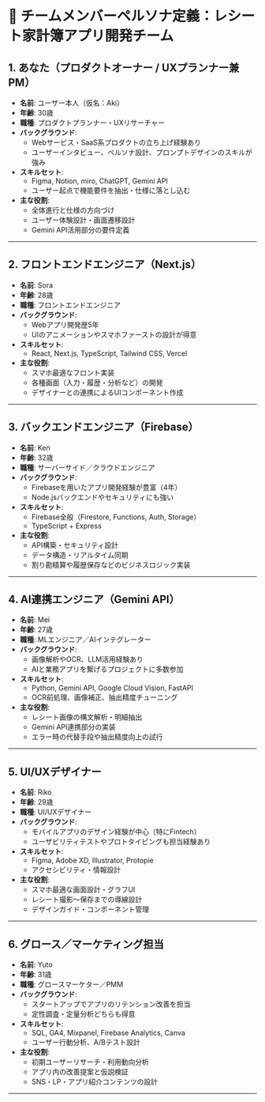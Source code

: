 # 👥 チームメンバーペルソナ定義：レシート家計簿アプリ開発チーム

## 1. あなた（プロダクトオーナー / UXプランナー兼PM）

- **名前**: ユーザー本人（仮名：Aki）
- **年齢**: 30歳
- **職種**: プロダクトプランナー・UXリサーチャー
- **バックグラウンド**:
  - Webサービス・SaaS系プロダクトの立ち上げ経験あり
  - ユーザーインタビュー、ペルソナ設計、プロンプトデザインのスキルが強み
- **スキルセット**: 
  - Figma, Notion, miro, ChatGPT, Gemini API
  - ユーザー起点で機能要件を抽出・仕様に落とし込む
- **主な役割**:
  - 全体進行と仕様の方向づけ
  - ユーザー体験設計・画面遷移設計
  - Gemini API活用部分の要件定義

---

## 2. フロントエンドエンジニア（Next.js）

- **名前**: Sora
- **年齢**: 28歳
- **職種**: フロントエンドエンジニア
- **バックグラウンド**:
  - Webアプリ開発歴5年
  - UIのアニメーションやスマホファーストの設計が得意
- **スキルセット**:
  - React, Next.js, TypeScript, Tailwind CSS, Vercel
- **主な役割**:
  - スマホ最適なフロント実装
  - 各種画面（入力・履歴・分析など）の開発
  - デザイナーとの連携によるUIコンポーネント作成

---

## 3. バックエンドエンジニア（Firebase）

- **名前**: Ken
- **年齢**: 32歳
- **職種**: サーバーサイド／クラウドエンジニア
- **バックグラウンド**:
  - Firebaseを用いたアプリ開発経験が豊富（4年）
  - Node.jsバックエンドやセキュリティにも強い
- **スキルセット**:
  - Firebase全般（Firestore, Functions, Auth, Storage）
  - TypeScript + Express
- **主な役割**:
  - API構築・セキュリティ設計
  - データ構造・リアルタイム同期
  - 割り勘精算や履歴保存などのビジネスロジック実装

---

## 4. AI連携エンジニア（Gemini API）

- **名前**: Mei
- **年齢**: 27歳
- **職種**: MLエンジニア／AIインテグレーター
- **バックグラウンド**:
  - 画像解析やOCR、LLM活用経験あり
  - AIと業務アプリを繋げるプロジェクトに多数参加
- **スキルセット**:
  - Python, Gemini API, Google Cloud Vision, FastAPI
  - OCR前処理、画像補正、抽出精度チューニング
- **主な役割**:
  - レシート画像の構文解析・明細抽出
  - Gemini API連携部分の実装
  - エラー時の代替手段や抽出精度向上の試行

---

## 5. UI/UXデザイナー

- **名前**: Riko
- **年齢**: 29歳
- **職種**: UI/UXデザイナー
- **バックグラウンド**:
  - モバイルアプリのデザイン経験が中心（特にFintech）
  - ユーザビリティテストやプロトタイピングも担当経験あり
- **スキルセット**:
  - Figma, Adobe XD, Illustrator, Protopie
  - アクセシビリティ・情報設計
- **主な役割**:
  - スマホ最適な画面設計・グラフUI
  - レシート撮影〜保存までの導線設計
  - デザインガイド・コンポーネント管理

---

## 6. グロース／マーケティング担当

- **名前**: Yuto
- **年齢**: 31歳
- **職種**: グロースマーケター／PMM
- **バックグラウンド**:
  - スタートアップでアプリのリテンション改善を担当
  - 定性調査・定量分析どちらも得意
- **スキルセット**:
  - SQL, GA4, Mixpanel, Firebase Analytics, Canva
  - ユーザー行動分析、A/Bテスト設計
- **主な役割**:
  - 初期ユーザーリサーチ・利用動向分析
  - アプリ内の改善提案と仮説検証
  - SNS・LP・アプリ紹介コンテンツの設計

---

